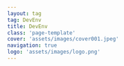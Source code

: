 ```yaml
---
layout: tag
tag: DevEnv
title: DevEnv
class: 'page-template'
cover: 'assets/images/cover001.jpeg'
navigation: true
logo: 'assets/images/logo.png'
---
```

